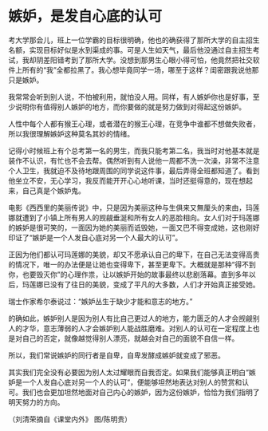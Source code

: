 # 嫉妒，是发自心底的认可

考大学那会儿，班上一位学霸的目标很明确，他也的确获得了那所大学的自主招生名额，实现目标好似是水到渠成的事。可是人生如天气，最后他没通过自主招生考试，我却阴差阳错考到了那所大学。没想到那男生心眼小得可怕，他竟然把社交软件上所有的“我”全都拉黑了。我心想毕竟同学一场，哪至于这样？闺密跟我说他那只是嫉妒。 

我常常会听到别人说，不怕被利用，就怕没人用。同样，有人嫉妒你也是好事，至少说明你有值得别人嫉妒的地方，而你要做的就是努力做到对得起这份嫉妒。 

人性中每个人都有猴王心理，或者潜在的猴王心理，在竞争中谁都不想做失败者，所以我很理解嫉妒这种莫名其妙的情绪。 

记得小时候班上有个总考第一名的男生，而我只能考第二名，我当时对他基本就是装作不认识，有忙也不会去帮。偶然听到有人说他一周都不洗一次澡，非常不注意个人卫生，我就迫不及待地跟周围的同学说这件事，最后弄得全班都知道了。看到他坐立不安，无心学习，我反而能开开心心地听课，当时还挺得意的，现在想起来，自己真是个嫉妒鬼。 

电影《西西里的美丽传说》中，只是因为美丽这种与生俱来又無厘头的来由，玛莲娜就遭到了小镇上所有男人的觊觎垂涎和所有女人的恶脸相向。女人们对于玛莲娜的嫉妒是很可笑的，一面因为她的美丽而诋毁她，一面又巴不得变成她，这也刚好印证了“嫉妒是一个人发自心底对另一个人最大的认可”。 

正因为他们都认可玛莲娜的美貌，却又不愿承认自己的卑下，在自己无法变得高贵的情况下，唯一的办法便是让她也变得卑下，甚至更卑下。大概就是那种“得不到你，也要毁灭你”的心理作祟，让以嫉妒开始的故事最终以悲剧落幕。直到多年以后，玛莲娜已没有了往日的美貌，变成了平凡的大多数，人们才开始真正接受她。 

瑞士作家希尔泰说过：“嫉妒丛生于缺少才能和意志的地方。” 

的确如此，嫉妒别人是因为别人有比自己更过人的地方，能力匮乏的人才会觊觎别人的才华，意志薄弱的人才会嫉妒别人能战胜磨难。对别人的认可在一定程度上也是对自己的否定，就像越觉得别人漂亮，就越会对自己的面貌不自信一样。 

所以，我们常说嫉妒的同行者是自卑，自卑发酵成嫉妒就变成了邪恶。 

其实我们完全没有必要因为别人太过耀眼而自我否定。如果我们能够真正明白“嫉妒是一个人发自心底对另一个人的认可”，便能够坦然地表达对别人的赞赏和认可。我们也会更加坦然地面对自己内心的嫉妒，因为这份嫉妒，恰恰为我们指明了明天努力的方向。 

（刘清荣摘自《课堂内外》 图/陈明贵）